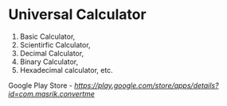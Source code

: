 # Universal Calculator
1. Basic Calculator, 
2. Scientirfic Calculator, 
3. Decimal Calculator, 
4. Binary Calculator, 
5. Hexadecimal calculator, etc.

Google Play Store - _https://play.google.com/store/apps/details?id=com.masrik.convertme_
